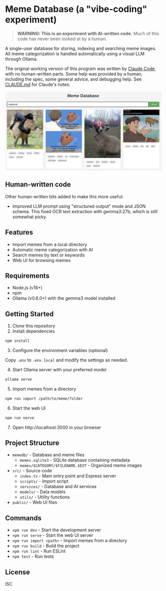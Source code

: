 # Meme Database (a "vibe-coding" experiment)

> **WARNING: This is an experiment with AI-written code.** Much of this code has never been looked at by a human.

A single-user database for storing, indexing and searching meme images. All meme categorization is handled automatically using a visual LLM through Ollama.

The original working version of this program was written by [Claude Code](https://docs.anthropic.com/en/docs/agents-and-tools/claude-code/overview), with no human-written parts. Some help was provided by a human, including the spec, some general advice, and debugging help. See [CLAUDE.md](./CLAUDE.md) for Claude's notes.

![Meme database with text search bar and meme thumbnails](screenshots/meme-database.png)

## Human-written code

Other human-written bits added to make this more useful:

- Improved LLM prompt using "structured output" mode and JSON schema. This fixed OCR text extraction with gemma3:27b, which is still somewhat picky.

## Features

- Import memes from a local directory
- Automatic meme categorization with AI
- Search memes by text or keywords
- Web UI for browsing memes

## Requirements

- Node.js (v18+)
- npm
- Ollama (v0.6.0+) with the gemma3 model installed

## Getting Started

1. Clone this repository
2. Install dependencies

```bash
npm install
```

3. Configure the environment variables (optional)

Copy `.env` to `.env.local` and modify the settings as needed.

4. Start Ollama server with your preferred model

```bash
ollama serve
```

5. Import memes from a directory

```bash
npm run import /path/to/meme/folder
```

6. Start the web UI

```bash
npm run serve
```

7. Open http://localhost:3000 in your browser

## Project Structure

- `memedb/` - Database and meme files
  - `memes.sqlite3` - SQLite database containing metadata
  - `memes/$CATEGORY/$FILENAME.$EXT` - Organized meme images
- `src/` - Source code
  - `index.ts` - Main entry point and Express server
  - `scripts/` - Import script
  - `services/` - Database and AI services
  - `models/` - Data models
  - `utils/` - Utility functions
- `public/` - Web UI files

## Commands

- `npm run dev` - Start the development server
- `npm run serve` - Start the web UI server
- `npm run import <path>` - Import memes from a directory
- `npm run build` - Build the project
- `npm run lint` - Run ESLint
- `npm test` - Run tests

## License

ISC